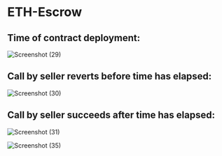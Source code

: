 
# ETH-Escrow

## Time of contract deployment:
![Screenshot (29)](https://user-images.githubusercontent.com/101066095/170838436-7c18635e-d40a-4819-9154-63f652b1644b.png)

## Call by seller reverts before time has elapsed:
![Screenshot (30)](https://user-images.githubusercontent.com/101066095/170838476-2e9ad406-024c-421f-b74e-7f8c12fa72ee.png)

## Call by seller succeeds after time has elapsed:
![Screenshot (31)](https://user-images.githubusercontent.com/101066095/170838491-eec8ed73-042d-4bf3-a251-73b36da0253f.png)

![Screenshot (35)](https://user-images.githubusercontent.com/101066095/171044224-78c907c7-5f66-490c-b6c5-fee06d7b488b.png)
